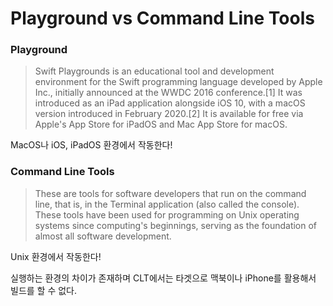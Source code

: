 # Playground vs Command Line Tools

### Playground
> Swift Playgrounds is an educational tool and development environment for the Swift programming language developed by Apple Inc., initially announced at the WWDC 2016 conference.[1] It was introduced as an iPad application alongside iOS 10, with a macOS version introduced in February 2020.[2] It is available for free via Apple's App Store for iPadOS and Mac App Store for macOS.

MacOS나 iOS, iPadOS 환경에서 작동한다!

### Command Line Tools
> These are tools for software developers that run on the command line, that is, in the Terminal application (also called the console). These tools have been used for programming on Unix operating systems since computing's beginnings, serving as the foundation of almost all software development.

Unix 환경에서 작동한다!

실행하는 환경의 차이가 존재하며 CLT에서는 타겟으로 맥북이나 iPhone를 활용해서 빌드를 할 수 없다.